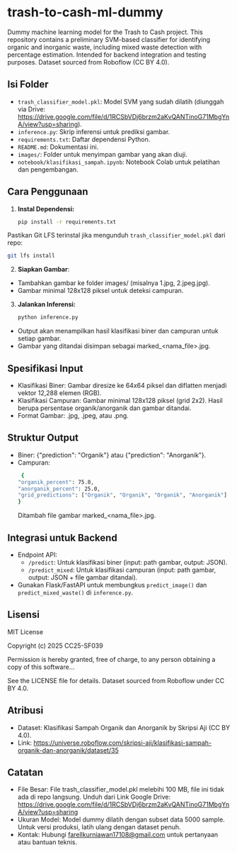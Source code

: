 # trash-to-cash-ml-dummy

Dummy machine learning model for the Trash to Cash project. This repository contains a preliminary SVM-based classifier for identifying organic and inorganic waste, including mixed waste detection with percentage estimation. Intended for backend integration and testing purposes. Dataset sourced from Roboflow (CC BY 4.0).

## Isi Folder
- `trash_classifier_model.pkl`: Model SVM yang sudah dilatih (diunggah via Drive: https://drive.google.com/file/d/1RCSbVDj6brzm2aKvQANTinoG71MbgYnA/view?usp=sharing).
- `inference.py`: Skrip inferensi untuk prediksi gambar.
- `requirements.txt`: Daftar dependensi Python.
- `README.md`: Dokumentasi ini.
- `images/`: Folder untuk menyimpan gambar yang akan diuji.
- `notebook/klasifikasi_sampah.ipynb`: Notebook Colab untuk pelatihan dan pengembangan.

## Cara Penggunaan
1. **Instal Dependensi:**
   ```bash
   pip install -r requirements.txt
   
  Pastikan Git LFS terinstal jika mengunduh `trash_classifier_model.pkl` dari repo:
   ```bash
   git lfs install
```

2. **Siapkan Gambar**:
- Tambahkan gambar ke folder images/ (misalnya 1.jpg, 2.jpeg.jpg).
- Gambar minimal 128x128 piksel untuk deteksi campuran.

3. **Jalankan Inferensi:**
   ```bash
   python inference.py
- Output akan menampilkan hasil klasifikasi biner dan campuran untuk setiap gambar.
- Gambar yang ditandai disimpan sebagai marked_<nama_file>.jpg.

## Spesifikasi Input
- Klasifikasi Biner: Gambar diresize ke 64x64 piksel dan diflatten menjadi vektor 12,288 elemen (RGB).
- Klasifikasi Campuran: Gambar minimal 128x128 piksel (grid 2x2). Hasil berupa persentase organik/anorganik dan gambar ditandai.
- Format Gambar: .jpg, .jpeg, atau .png.

## Struktur Output
- Biner: {"prediction": "Organik"} atau {"prediction": "Anorganik"}.
- Campuran:
  ```bash
   {
  "organik_percent": 75.0,
  "anorganik_percent": 25.0,
  "grid_predictions": ["Organik", "Organik", "Organik", "Anorganik"]
  }
  ```
  Ditambah file gambar marked_<nama_file>.jpg.

## Integrasi untuk Backend
- Endpoint API:
  - `/predict`: Untuk klasifikasi biner (input: path gambar, output: JSON).
  - `/predict_mixed`: Untuk klasifikasi campuran (input: path gambar, output: JSON + file gambar ditandai).
- Gunakan Flask/FastAPI untuk membungkus `predict_image()` dan `predict_mixed_waste()` di `inference.py`.

## Lisensi
MIT License

Copyright (c) 2025 CC25-SF039

Permission is hereby granted, free of charge, to any person obtaining a copy of this software...

See the LICENSE file for details. Dataset sourced from Roboflow under CC BY 4.0.

## Atribusi
- Dataset: Klasifikasi Sampah Organik dan Anorganik by Skripsi Aji (CC BY 4.0).
- Link: https://universe.roboflow.com/skripsi-aji/klasifikasi-sampah-organik-dan-anorganik/dataset/35

## Catatan
- File Besar: File trash_classifier_model.pkl melebihi 100 MB, file ini tidak ada di repo langsung. Unduh dari Link Google Drive: https://drive.google.com/file/d/1RCSbVDj6brzm2aKvQANTinoG71MbgYnA/view?usp=sharing
- Ukuran Model: Model dummy dilatih dengan subset data 5000 sample. Untuk versi produksi, latih ulang dengan dataset penuh.
- Kontak: Hubungi farellkurniawan17108@gmail.com untuk pertanyaan atau bantuan teknis.
